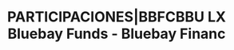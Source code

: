 ---
layout: asset
title: PARTICIPACIONES|BBFCBBU LX Bluebay Funds - Bluebay Financ
isin: LU1217274718
---